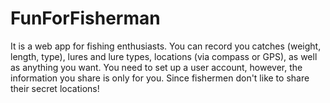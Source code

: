 # FunForFisherman

It is a web app for fishing enthusiasts.
You can record you catches (weight, length, type), lures and lure types, locations (via compass or GPS), as well as anything you want.
You need to set up a user account, however, the information you share is only for you.
Since fishermen don't like to share their secret locations!
